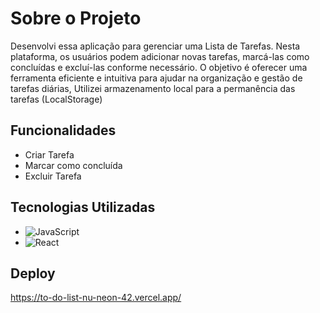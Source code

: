 # Sobre o Projeto

Desenvolvi essa aplicação para gerenciar uma Lista de Tarefas. Nesta plataforma, os usuários podem adicionar novas tarefas, marcá-las como concluídas e excluí-las conforme necessário. O objetivo é oferecer uma ferramenta eficiente e intuitiva para ajudar na organização e gestão de tarefas diárias, Utilizei armazenamento local para a permanência das tarefas (LocalStorage)

## Funcionalidades

- Criar Tarefa
- Marcar como concluída
- Excluir Tarefa 

## Tecnologias Utilizadas 

- ![JavaScript](https://img.shields.io/badge/javascript-%23323330.svg?style=for-the-badge&logo=javascript&logoColor=%23F7DF1E)
- ![React](https://img.shields.io/badge/react-%2320232a.svg?style=for-the-badge&logo=react&logoColor=%2361DAFB)

## Deploy

https://to-do-list-nu-neon-42.vercel.app/
